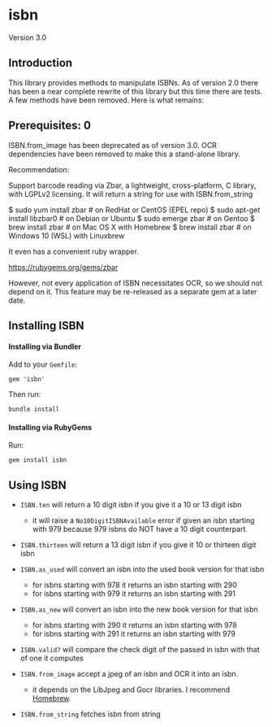 isbn
====

Version 3.0

## Introduction

This library provides methods to manipulate ISBNs. As of version 2.0 there has been a near complete rewrite of this library but this time there are tests. A few methods have been removed. Here is what remains:

## Prerequisites: 0

ISBN.from_image has been deprecated as of version 3.0.
OCR dependencies have been removed to make this a stand-alone library.


Recommendation:

Support barcode reading via Zbar, a lightweight, cross-platform, C library,
with LGPLv2 licensing. It will return a string for use with ISBN.from_string

  $ sudo yum install zbar            # on RedHat or CentOS (EPEL repo)
  $ sudo apt-get install libzbar0    # on Debian or Ubuntu
  $ sudo emerge zbar                 # on Gentoo
  $ brew install zbar                # on Mac OS X with Homebrew
  $ brew install zbar                # on Windows 10 (WSL) with Linuxbrew

It even has a convenient ruby wrapper.

https://rubygems.org/gems/zbar

However, not every application of ISBN necessitates OCR, so we should not depend on it.
This feature may be re-released as a separate gem at a later date.

## Installing ISBN

#### Installing via Bundler

Add to your `Gemfile`:

```
gem 'isbn'
```

Then run:

```
bundle install
```

#### Installing via RubyGems

Run:

```
gem install isbn
```
## Using ISBN

* `ISBN.ten` will return a 10 digit isbn if you give it a 10 or 13 digit isbn
    - it will raise a `No10DigitISBNAvailable` error if given an isbn starting with 979
   because 979 isbns do NOT have a 10 digit counterpart.
* `ISBN.thirteen` will return a 13 digit isbn if you give it 10 or thirteen digit isbn

* `ISBN.as_used` will convert an isbn into the used book version for that isbn
    - for isbns starting with 978 it returns an isbn starting with 290
    - for isbns starting with 979 it returns an isbn starting with 291

* `ISBN.as_new` will convert an isbn into the new book version for that isbn
    - for isbns starting with 290 it returns an isbn starting with 978
    - for isbns starting with 291 it returns an isbn starting with 979

* `ISBN.valid?` will compare the check digit of the passed in isbn with that of one it computes

* `ISBN.from_image` accept a jpeg of an isbn and OCR it into an isbn.
    - it depends on the LibJpeg and Gocr libraries. I recommend [Homebrew](http://github.com/mxcl/homebrew).

* `ISBN.from_string` fetches isbn from string
